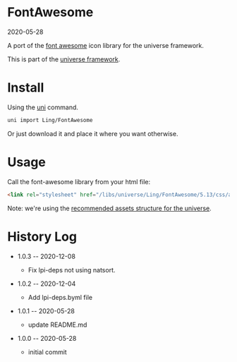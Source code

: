 FontAwesome
===========
2020-05-28



A port of the [font awesome](https://fontawesome.com/) icon library for the universe framework.


This is part of the [universe framework](https://github.com/karayabin/universe-snapshot).



Install
==========
Using the [uni](https://github.com/lingtalfi/universe-naive-importer) command.
```bash
uni import Ling/FontAwesome
```

Or just download it and place it where you want otherwise.




Usage
=========

Call the font-awesome library from your html file:

```html 
<link rel="stylesheet" href="/libs/universe/Ling/FontAwesome/5.13/css/all.min.css">

```

Note: we're using the [recommended assets structure for the universe](https://github.com/lingtalfi/NotationFan/blob/master/universe-assets.md).




History Log
=============

- 1.0.3 -- 2020-12-08

    - Fix lpi-deps not using natsort.

- 1.0.2 -- 2020-12-04

    - Add lpi-deps.byml file

- 1.0.1 -- 2020-05-28

    - update README.md
    
- 1.0.0 -- 2020-05-28

    - initial commit